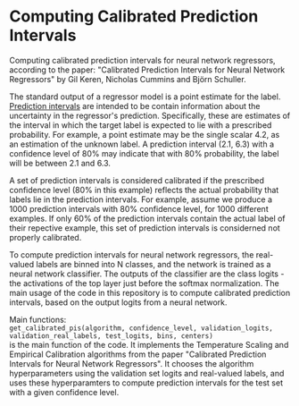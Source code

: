 # Computing Calibrated Prediction Intervals
Computing calibrated prediction intervals for neural network regressors, according to the paper:
"Calibrated Prediction Intervals for Neural Network Regressors"
by Gil Keren, Nicholas Cummins and Björn Schuller. 

The standard output of a regressor model is a point estimate for the label. [Prediction intervals](https://en.wikipedia.org/wiki/Prediction_interval) are intended to be contain information about the uncertainty in the regressor's prediction. Specifically, these are estimates of the interval in which the target label is expected to lie with a prescribed probability. For example, a point estimate may be the single scalar 4.2, as an estimation of the unknown label. A prediction interval (2.1, 6.3) with a confidence level of 80% may indicate that with 80% probability, the label will be between 2.1 and 6.3. 

A set of prediction intervals is considered calibrated if the prescribed confidence level (80% in this example) reflects the actual probability that labels lie in the prediction intervals. For example, assume we produce a 1000 prediction intervals with 80% confidence level, for 1000 different examples. If only 60% of the prediction intervals contain the actual label of their repective example, this set of prediction intervals is considerned not properly calibrated. 

To compute prediction intervals for neural network regressors, the real-valued labels are binned into N classes, and the network is trained as a neural network classifier. The outputs of the classifier are the class logits - the activations of the top layer just before the softmax normalization. The main usage of the code in this repository is to compute calibrated prediction intervals, based on the output logits from a neural network. 

Main functions:  
`get_calibrated_pis(algorithm, confidence_level, validation_logits, validation_real_labels, test_logits, bins, centers)`  
is the main function of the code. It implements the Temperature Scaling and Empirical Calibration algorithms from the paper "Calibrated Prediction Intervals for Neural Network Regressors". It chooses the algorithm hyperparameters using the validation set logits and real-valued labels, and uses these hyperparamters to compute prediction intervals for the test set with a given confidence level.

